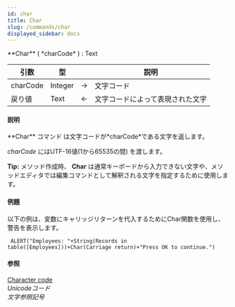 ```yaml
---
id: char
title: Char
slug: /commands/char
displayed_sidebar: docs
---
```


<!--REF #_command_.Char.Syntax-->**Char** ( *charCode* ) : Text<!-- END REF-->
<!--REF #_command_.Char.Params-->
| 引数 | 型 |  | 説明 |
| --- | --- | --- | --- |
| charCode | Integer | &#8594;  | 文字コード |
| 戻り値 | Text | &#8592; | 文字コードによって表現された文字 |

<!-- END REF-->

#### 説明 

<!--REF #_command_.Char.Summary-->**Char** コマンド は文字コードが*charCode*である文字を返します。<!-- END REF-->

*charCode* にはUTF-16値(1から65535の間) を渡します。

**Tip:** メソッド作成時、 **Char** は通常キーボードから入力できない文字や、メソッドエディタでは編集コマンドとして解釈される文字を指定するために使用します。

#### 例題 

以下の例は、変数にキャリッジリターンを代入するためにChar関数を使用し、警告を表示します。 

```4d
 ALERT("Employees: "+String(Records in table([Employees]))+Char(Carriage return)+"Press OK to continue.")
```

#### 参照 

[Character code](character-code.md)  
*Unicodeコード*  
*文字参照記号*  